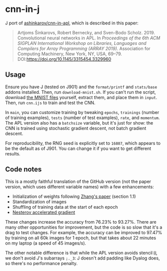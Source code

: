 # cnn-in-j

J port of [ashinkarov/cnn-in-apl](https://github.com/ashinkarov/cnn-in-apl), which is described in this paper:

> Artjoms Šinkarovs, Robert Bernecky, and Sven-Bodo Scholz. 2019. Convolutional neural networks in APL. In _Proceedings of the 6th ACM SIGPLAN International Workshop on Libraries, Languages and Compilers for Array Programming (ARRAY 2019)_. Association for Computing Machinery, New York, NY, USA, 69–79. DOI:https://doi.org/10.1145/3315454.3329960

## Usage

Ensure you have J (tested on J901) and the `format/printf` and `stats/base` addons installed. Then, run `download-mnist.sh`. If you can't run the script, download [the MNIST files](http://yann.lecun.com/exdb/mnist/) yourself, extract them, and place them in `input`. Then, run `cnn.ijs` to train and test the CNN.

In `main`, you can customize training by tweaking `epochs`, `trainings` (number of training examples), `tests` (number of test examples), `rate`, and `momentum`. The APL version also has a `batchsize` variable, but it's just for show: the CNN is trained using stochastic gradient descent, not batch gradient descent.

For reproducibility, the RNG seed is explicitly set to `16807`, which appears to be the default as of J901. You can change it if you want to get different results.

## Code notes

This is a mostly faithful translation of the GitHub version (not the paper version, which uses different variable names) with a few enhancements:

* Initialization of weights following [Zhang's paper](http://web.eecs.utk.edu/~zzhang61/docs/reports/2016.10%20-%20Derivation%20of%20Backpropagation%20in%20Convolutional%20Neural%20Network%20(CNN).pdf) (section 1.1)
* Standardization of images
* Shuffling of training data at the start of each epoch
* [Nesterov accelerated gradient](https://ruder.io/optimizing-gradient-descent/#nesterovacceleratedgradient)

These changes increase the accuracy from 76.23% to 93.27%. There are many other opportunities for improvement, but the code is so slow that it's a drag to test changes. For example, the accuracy can be improved to 97.47% by training on all 60k images for 1 epoch, but that takes about 22 minutes on my laptop (a speed of 45 images/s).

The other notable difference is that while the APL version avoids stencil `⌺`, we don't avoid J's subarrays `;._3`: J doesn't add padding like Dyalog does, so there's no performance penalty.
